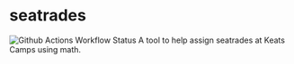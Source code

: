 # seatrades

![Github Actions Workflow Status](https://github.com/gavingro/seatrades/actions/workflows/test/badge.svg)
A tool to help assign seatrades at Keats Camps using math.
